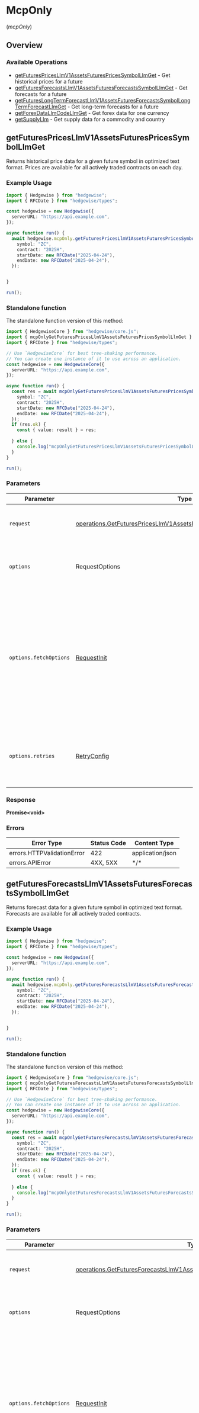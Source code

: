 # McpOnly
(*mcpOnly*)

## Overview

### Available Operations

* [getFuturesPricesLlmV1AssetsFuturesPricesSymbolLlmGet](#getfuturespricesllmv1assetsfuturespricessymbolllmget) - Get historical prices for a future
* [getFuturesForecastsLlmV1AssetsFuturesForecastsSymbolLlmGet](#getfuturesforecastsllmv1assetsfuturesforecastssymbolllmget) - Get forecasts for a future
* [getFuturesLongTermForecastLlmV1AssetsFuturesForecastsSymbolLongTermForecastLlmGet](#getfutureslongtermforecastllmv1assetsfuturesforecastssymbollongtermforecastllmget) - Get long-term forecasts for a future
* [getForexDataLlmCodeLlmGet](#getforexdatallmcodellmget) - Get forex data for one currency
* [getSupplyLlm](#getsupplyllm) - Get supply data for a commodity and country

## getFuturesPricesLlmV1AssetsFuturesPricesSymbolLlmGet

Returns historical price data for a given future symbol in optimized text format.
        Prices are available for all actively traded contracts on each day.

### Example Usage

<!-- UsageSnippet language="typescript" operationID="get_futures_prices_llm_v1_assets_futures_prices__symbol__llm_get" method="get" path="/v1/assets/futures/prices/{symbol}/llm" -->
```typescript
import { Hedgewise } from "hedgewise";
import { RFCDate } from "hedgewise/types";

const hedgewise = new Hedgewise({
  serverURL: "https://api.example.com",
});

async function run() {
  await hedgewise.mcpOnly.getFuturesPricesLlmV1AssetsFuturesPricesSymbolLlmGet({
    symbol: "ZC",
    contract: "2025H",
    startDate: new RFCDate("2025-04-24"),
    endDate: new RFCDate("2025-04-24"),
  });


}

run();
```

### Standalone function

The standalone function version of this method:

```typescript
import { HedgewiseCore } from "hedgewise/core.js";
import { mcpOnlyGetFuturesPricesLlmV1AssetsFuturesPricesSymbolLlmGet } from "hedgewise/funcs/mcpOnlyGetFuturesPricesLlmV1AssetsFuturesPricesSymbolLlmGet.js";
import { RFCDate } from "hedgewise/types";

// Use `HedgewiseCore` for best tree-shaking performance.
// You can create one instance of it to use across an application.
const hedgewise = new HedgewiseCore({
  serverURL: "https://api.example.com",
});

async function run() {
  const res = await mcpOnlyGetFuturesPricesLlmV1AssetsFuturesPricesSymbolLlmGet(hedgewise, {
    symbol: "ZC",
    contract: "2025H",
    startDate: new RFCDate("2025-04-24"),
    endDate: new RFCDate("2025-04-24"),
  });
  if (res.ok) {
    const { value: result } = res;
    
  } else {
    console.log("mcpOnlyGetFuturesPricesLlmV1AssetsFuturesPricesSymbolLlmGet failed:", res.error);
  }
}

run();
```

### Parameters

| Parameter                                                                                                                                                                      | Type                                                                                                                                                                           | Required                                                                                                                                                                       | Description                                                                                                                                                                    |
| ------------------------------------------------------------------------------------------------------------------------------------------------------------------------------ | ------------------------------------------------------------------------------------------------------------------------------------------------------------------------------ | ------------------------------------------------------------------------------------------------------------------------------------------------------------------------------ | ------------------------------------------------------------------------------------------------------------------------------------------------------------------------------ |
| `request`                                                                                                                                                                      | [operations.GetFuturesPricesLlmV1AssetsFuturesPricesSymbolLlmGetRequest](../../models/operations/getfuturespricesllmv1assetsfuturespricessymbolllmgetrequest.md)               | :heavy_check_mark:                                                                                                                                                             | The request object to use for the request.                                                                                                                                     |
| `options`                                                                                                                                                                      | RequestOptions                                                                                                                                                                 | :heavy_minus_sign:                                                                                                                                                             | Used to set various options for making HTTP requests.                                                                                                                          |
| `options.fetchOptions`                                                                                                                                                         | [RequestInit](https://developer.mozilla.org/en-US/docs/Web/API/Request/Request#options)                                                                                        | :heavy_minus_sign:                                                                                                                                                             | Options that are passed to the underlying HTTP request. This can be used to inject extra headers for examples. All `Request` options, except `method` and `body`, are allowed. |
| `options.retries`                                                                                                                                                              | [RetryConfig](../../lib/utils/retryconfig.md)                                                                                                                                  | :heavy_minus_sign:                                                                                                                                                             | Enables retrying HTTP requests under certain failure conditions.                                                                                                               |

### Response

**Promise\<void\>**

### Errors

| Error Type                 | Status Code                | Content Type               |
| -------------------------- | -------------------------- | -------------------------- |
| errors.HTTPValidationError | 422                        | application/json           |
| errors.APIError            | 4XX, 5XX                   | \*/\*                      |

## getFuturesForecastsLlmV1AssetsFuturesForecastsSymbolLlmGet

Returns forecast data for a given future symbol in optimized text format.
        Forecasts are available for all actively traded contracts.

### Example Usage

<!-- UsageSnippet language="typescript" operationID="get_futures_forecasts_llm_v1_assets_futures_forecasts__symbol__llm_get" method="get" path="/v1/assets/futures/forecasts/{symbol}/llm" -->
```typescript
import { Hedgewise } from "hedgewise";
import { RFCDate } from "hedgewise/types";

const hedgewise = new Hedgewise({
  serverURL: "https://api.example.com",
});

async function run() {
  await hedgewise.mcpOnly.getFuturesForecastsLlmV1AssetsFuturesForecastsSymbolLlmGet({
    symbol: "ZC",
    contract: "2025H",
    startDate: new RFCDate("2025-04-24"),
    endDate: new RFCDate("2025-04-24"),
  });


}

run();
```

### Standalone function

The standalone function version of this method:

```typescript
import { HedgewiseCore } from "hedgewise/core.js";
import { mcpOnlyGetFuturesForecastsLlmV1AssetsFuturesForecastsSymbolLlmGet } from "hedgewise/funcs/mcpOnlyGetFuturesForecastsLlmV1AssetsFuturesForecastsSymbolLlmGet.js";
import { RFCDate } from "hedgewise/types";

// Use `HedgewiseCore` for best tree-shaking performance.
// You can create one instance of it to use across an application.
const hedgewise = new HedgewiseCore({
  serverURL: "https://api.example.com",
});

async function run() {
  const res = await mcpOnlyGetFuturesForecastsLlmV1AssetsFuturesForecastsSymbolLlmGet(hedgewise, {
    symbol: "ZC",
    contract: "2025H",
    startDate: new RFCDate("2025-04-24"),
    endDate: new RFCDate("2025-04-24"),
  });
  if (res.ok) {
    const { value: result } = res;
    
  } else {
    console.log("mcpOnlyGetFuturesForecastsLlmV1AssetsFuturesForecastsSymbolLlmGet failed:", res.error);
  }
}

run();
```

### Parameters

| Parameter                                                                                                                                                                      | Type                                                                                                                                                                           | Required                                                                                                                                                                       | Description                                                                                                                                                                    |
| ------------------------------------------------------------------------------------------------------------------------------------------------------------------------------ | ------------------------------------------------------------------------------------------------------------------------------------------------------------------------------ | ------------------------------------------------------------------------------------------------------------------------------------------------------------------------------ | ------------------------------------------------------------------------------------------------------------------------------------------------------------------------------ |
| `request`                                                                                                                                                                      | [operations.GetFuturesForecastsLlmV1AssetsFuturesForecastsSymbolLlmGetRequest](../../models/operations/getfuturesforecastsllmv1assetsfuturesforecastssymbolllmgetrequest.md)   | :heavy_check_mark:                                                                                                                                                             | The request object to use for the request.                                                                                                                                     |
| `options`                                                                                                                                                                      | RequestOptions                                                                                                                                                                 | :heavy_minus_sign:                                                                                                                                                             | Used to set various options for making HTTP requests.                                                                                                                          |
| `options.fetchOptions`                                                                                                                                                         | [RequestInit](https://developer.mozilla.org/en-US/docs/Web/API/Request/Request#options)                                                                                        | :heavy_minus_sign:                                                                                                                                                             | Options that are passed to the underlying HTTP request. This can be used to inject extra headers for examples. All `Request` options, except `method` and `body`, are allowed. |
| `options.retries`                                                                                                                                                              | [RetryConfig](../../lib/utils/retryconfig.md)                                                                                                                                  | :heavy_minus_sign:                                                                                                                                                             | Enables retrying HTTP requests under certain failure conditions.                                                                                                               |

### Response

**Promise\<void\>**

### Errors

| Error Type                 | Status Code                | Content Type               |
| -------------------------- | -------------------------- | -------------------------- |
| errors.HTTPValidationError | 422                        | application/json           |
| errors.APIError            | 4XX, 5XX                   | \*/\*                      |

## getFuturesLongTermForecastLlmV1AssetsFuturesForecastsSymbolLongTermForecastLlmGet

Returns long-term forecast data for a given future symbol in optimized text format.
        Long-term forecasts are directional predictions for price increases.

### Example Usage

<!-- UsageSnippet language="typescript" operationID="get_futures_long_term_forecast_llm_v1_assets_futures_forecasts__symbol__long_term_forecast_llm_get" method="get" path="/v1/assets/futures/forecasts/{symbol}/long_term_forecast/llm" -->
```typescript
import { Hedgewise } from "hedgewise";

const hedgewise = new Hedgewise({
  serverURL: "https://api.example.com",
});

async function run() {
  await hedgewise.mcpOnly.getFuturesLongTermForecastLlmV1AssetsFuturesForecastsSymbolLongTermForecastLlmGet({
    symbol: "ZC",
  });


}

run();
```

### Standalone function

The standalone function version of this method:

```typescript
import { HedgewiseCore } from "hedgewise/core.js";
import {
  mcpOnlyGetFuturesLongTermForecastLlmV1AssetsFuturesForecastsSymbolLongTermForecastLlmGet,
} from "hedgewise/funcs/mcpOnlyGetFuturesLongTermForecastLlmV1AssetsFuturesForecastsSymbolLongTermForecastLlmGet.js";

// Use `HedgewiseCore` for best tree-shaking performance.
// You can create one instance of it to use across an application.
const hedgewise = new HedgewiseCore({
  serverURL: "https://api.example.com",
});

async function run() {
  const res = await mcpOnlyGetFuturesLongTermForecastLlmV1AssetsFuturesForecastsSymbolLongTermForecastLlmGet(hedgewise, {
    symbol: "ZC",
  });
  if (res.ok) {
    const { value: result } = res;
    
  } else {
    console.log("mcpOnlyGetFuturesLongTermForecastLlmV1AssetsFuturesForecastsSymbolLongTermForecastLlmGet failed:", res.error);
  }
}

run();
```

### Parameters

| Parameter                                                                                                                                                                                                                  | Type                                                                                                                                                                                                                       | Required                                                                                                                                                                                                                   | Description                                                                                                                                                                                                                |
| -------------------------------------------------------------------------------------------------------------------------------------------------------------------------------------------------------------------------- | -------------------------------------------------------------------------------------------------------------------------------------------------------------------------------------------------------------------------- | -------------------------------------------------------------------------------------------------------------------------------------------------------------------------------------------------------------------------- | -------------------------------------------------------------------------------------------------------------------------------------------------------------------------------------------------------------------------- |
| `request`                                                                                                                                                                                                                  | [operations.GetFuturesLongTermForecastLlmV1AssetsFuturesForecastsSymbolLongTermForecastLlmGetRequest](../../models/operations/getfutureslongtermforecastllmv1assetsfuturesforecastssymbollongtermforecastllmgetrequest.md) | :heavy_check_mark:                                                                                                                                                                                                         | The request object to use for the request.                                                                                                                                                                                 |
| `options`                                                                                                                                                                                                                  | RequestOptions                                                                                                                                                                                                             | :heavy_minus_sign:                                                                                                                                                                                                         | Used to set various options for making HTTP requests.                                                                                                                                                                      |
| `options.fetchOptions`                                                                                                                                                                                                     | [RequestInit](https://developer.mozilla.org/en-US/docs/Web/API/Request/Request#options)                                                                                                                                    | :heavy_minus_sign:                                                                                                                                                                                                         | Options that are passed to the underlying HTTP request. This can be used to inject extra headers for examples. All `Request` options, except `method` and `body`, are allowed.                                             |
| `options.retries`                                                                                                                                                                                                          | [RetryConfig](../../lib/utils/retryconfig.md)                                                                                                                                                                              | :heavy_minus_sign:                                                                                                                                                                                                         | Enables retrying HTTP requests under certain failure conditions.                                                                                                                                                           |

### Response

**Promise\<void\>**

### Errors

| Error Type                 | Status Code                | Content Type               |
| -------------------------- | -------------------------- | -------------------------- |
| errors.HTTPValidationError | 422                        | application/json           |
| errors.APIError            | 4XX, 5XX                   | \*/\*                      |

## getForexDataLlmCodeLlmGet

Returns forex price history for a given currency code in optimized text format.

### Example Usage

<!-- UsageSnippet language="typescript" operationID="get_forex_data_llm__code__llm_get" method="get" path="/{code}/llm" -->
```typescript
import { Hedgewise } from "hedgewise";
import { RFCDate } from "hedgewise/types";

const hedgewise = new Hedgewise({
  serverURL: "https://api.example.com",
});

async function run() {
  await hedgewise.mcpOnly.getForexDataLlmCodeLlmGet({
    code: "EUR",
    startDate: new RFCDate("2025-04-17"),
    endDate: new RFCDate("2025-04-25"),
  });


}

run();
```

### Standalone function

The standalone function version of this method:

```typescript
import { HedgewiseCore } from "hedgewise/core.js";
import { mcpOnlyGetForexDataLlmCodeLlmGet } from "hedgewise/funcs/mcpOnlyGetForexDataLlmCodeLlmGet.js";
import { RFCDate } from "hedgewise/types";

// Use `HedgewiseCore` for best tree-shaking performance.
// You can create one instance of it to use across an application.
const hedgewise = new HedgewiseCore({
  serverURL: "https://api.example.com",
});

async function run() {
  const res = await mcpOnlyGetForexDataLlmCodeLlmGet(hedgewise, {
    code: "EUR",
    startDate: new RFCDate("2025-04-17"),
    endDate: new RFCDate("2025-04-25"),
  });
  if (res.ok) {
    const { value: result } = res;
    
  } else {
    console.log("mcpOnlyGetForexDataLlmCodeLlmGet failed:", res.error);
  }
}

run();
```

### Parameters

| Parameter                                                                                                                                                                      | Type                                                                                                                                                                           | Required                                                                                                                                                                       | Description                                                                                                                                                                    |
| ------------------------------------------------------------------------------------------------------------------------------------------------------------------------------ | ------------------------------------------------------------------------------------------------------------------------------------------------------------------------------ | ------------------------------------------------------------------------------------------------------------------------------------------------------------------------------ | ------------------------------------------------------------------------------------------------------------------------------------------------------------------------------ |
| `request`                                                                                                                                                                      | [operations.GetForexDataLlmCodeLlmGetRequest](../../models/operations/getforexdatallmcodellmgetrequest.md)                                                                     | :heavy_check_mark:                                                                                                                                                             | The request object to use for the request.                                                                                                                                     |
| `options`                                                                                                                                                                      | RequestOptions                                                                                                                                                                 | :heavy_minus_sign:                                                                                                                                                             | Used to set various options for making HTTP requests.                                                                                                                          |
| `options.fetchOptions`                                                                                                                                                         | [RequestInit](https://developer.mozilla.org/en-US/docs/Web/API/Request/Request#options)                                                                                        | :heavy_minus_sign:                                                                                                                                                             | Options that are passed to the underlying HTTP request. This can be used to inject extra headers for examples. All `Request` options, except `method` and `body`, are allowed. |
| `options.retries`                                                                                                                                                              | [RetryConfig](../../lib/utils/retryconfig.md)                                                                                                                                  | :heavy_minus_sign:                                                                                                                                                             | Enables retrying HTTP requests under certain failure conditions.                                                                                                               |

### Response

**Promise\<void\>**

### Errors

| Error Type                 | Status Code                | Content Type               |
| -------------------------- | -------------------------- | -------------------------- |
| errors.HTTPValidationError | 422                        | application/json           |
| errors.APIError            | 4XX, 5XX                   | \*/\*                      |

## getSupplyLlm

Returns historical and forecasted supply data for a given
        commodity and country in optimized text format. Country codes follow the UN/LOCODE standard:
        https://unece.org/trade/cefact/unlocode-code-list-country-and-territory

### Example Usage

<!-- UsageSnippet language="typescript" operationID="get_supply_llm" method="get" path="/v1/supply/{symbol}/llm" -->
```typescript
import { Hedgewise } from "hedgewise";

const hedgewise = new Hedgewise({
  serverURL: "https://api.example.com",
});

async function run() {
  await hedgewise.mcpOnly.getSupplyLlm({
    symbol: "KC",
    countryCode: "BR",
    startDate: "2024-04-24",
    endDate: "2025-04-25",
  });


}

run();
```

### Standalone function

The standalone function version of this method:

```typescript
import { HedgewiseCore } from "hedgewise/core.js";
import { mcpOnlyGetSupplyLlm } from "hedgewise/funcs/mcpOnlyGetSupplyLlm.js";

// Use `HedgewiseCore` for best tree-shaking performance.
// You can create one instance of it to use across an application.
const hedgewise = new HedgewiseCore({
  serverURL: "https://api.example.com",
});

async function run() {
  const res = await mcpOnlyGetSupplyLlm(hedgewise, {
    symbol: "KC",
    countryCode: "BR",
    startDate: "2024-04-24",
    endDate: "2025-04-25",
  });
  if (res.ok) {
    const { value: result } = res;
    
  } else {
    console.log("mcpOnlyGetSupplyLlm failed:", res.error);
  }
}

run();
```

### Parameters

| Parameter                                                                                                                                                                      | Type                                                                                                                                                                           | Required                                                                                                                                                                       | Description                                                                                                                                                                    |
| ------------------------------------------------------------------------------------------------------------------------------------------------------------------------------ | ------------------------------------------------------------------------------------------------------------------------------------------------------------------------------ | ------------------------------------------------------------------------------------------------------------------------------------------------------------------------------ | ------------------------------------------------------------------------------------------------------------------------------------------------------------------------------ |
| `request`                                                                                                                                                                      | [operations.GetSupplyLlmRequest](../../models/operations/getsupplyllmrequest.md)                                                                                               | :heavy_check_mark:                                                                                                                                                             | The request object to use for the request.                                                                                                                                     |
| `options`                                                                                                                                                                      | RequestOptions                                                                                                                                                                 | :heavy_minus_sign:                                                                                                                                                             | Used to set various options for making HTTP requests.                                                                                                                          |
| `options.fetchOptions`                                                                                                                                                         | [RequestInit](https://developer.mozilla.org/en-US/docs/Web/API/Request/Request#options)                                                                                        | :heavy_minus_sign:                                                                                                                                                             | Options that are passed to the underlying HTTP request. This can be used to inject extra headers for examples. All `Request` options, except `method` and `body`, are allowed. |
| `options.retries`                                                                                                                                                              | [RetryConfig](../../lib/utils/retryconfig.md)                                                                                                                                  | :heavy_minus_sign:                                                                                                                                                             | Enables retrying HTTP requests under certain failure conditions.                                                                                                               |

### Response

**Promise\<void\>**

### Errors

| Error Type                 | Status Code                | Content Type               |
| -------------------------- | -------------------------- | -------------------------- |
| errors.HTTPValidationError | 422                        | application/json           |
| errors.APIError            | 4XX, 5XX                   | \*/\*                      |